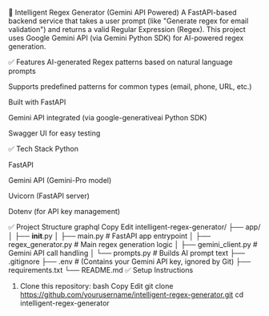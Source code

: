 🚀 Intelligent Regex Generator (Gemini API Powered)
A FastAPI-based backend service that takes a user prompt (like "Generate regex for email validation") and returns a valid Regular Expression (Regex).
This project uses Google Gemini API (via Gemini Python SDK) for AI-powered regex generation.

✅ Features
AI-generated Regex patterns based on natural language prompts

Supports predefined patterns for common types (email, phone, URL, etc.)

Built with FastAPI

Gemini API integrated (via google-generativeai Python SDK)

Swagger UI for easy testing

✅ Tech Stack
Python

FastAPI

Gemini API (Gemini-Pro model)

Uvicorn (FastAPI server)

Dotenv (for API key management)

✅ Project Structure
graphql
Copy
Edit
intelligent-regex-generator/
├── app/
│   ├── __init__.py
│   ├── main.py              # FastAPI app entrypoint
│   ├── regex_generator.py   # Main regex generation logic
│   ├── gemini_client.py     # Gemini API call handling
│   └── prompts.py           # Builds AI prompt text
├── .gitignore
├── .env                    # (Contains your Gemini API key, ignored by Git)
├── requirements.txt
└── README.md
✅ Setup Instructions
1. Clone this repository:
bash
Copy
Edit
git clone https://github.com/yourusername/intelligent-regex-generator.git
cd intelligent-regex-generator
